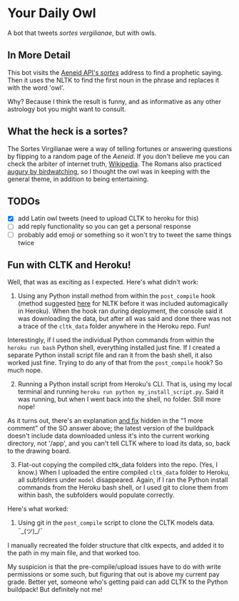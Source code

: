# Your Daily Owl
A bot that tweets *sortes vergilianae*, but with owls.

## In More Detail
This bot visits the [Aeneid API's *sortes*](http://api.aeneid.eu/sortes) address to find a prophetic saying. Then it uses the NLTK to find the first noun in the
phrase and replaces it with the word 'owl'.

Why? Because I think the result is funny, and as informative as any other astrology bot you might want to consult.

## What the heck is a sortes?
The Sortes Virgilianae were a way of telling fortunes or answering questions by flipping to a random page of the *Aeneid*. If you don't believe me you can check the arbiter of internet truth, [Wikipedia](https://en.wikipedia.org/wiki/Sortes_Vergilianae). The Romans also practiced [augury by
birdwatching](https://en.wikipedia.org/wiki/Augury), so I thought the owl was in keeping with the general theme, in addition to being entertaining.

## TODOs
- [x] add Latin owl tweets (need to upload CLTK to heroku for this)
- [ ] add reply functionality so you can get a personal response
- [ ] probably add emoji or something so it won't try to tweet the same things twice

## Fun with CLTK and Heroku!
Well, that was as exciting as I expected. Here's what didn't work:

1. Using any Python install method from within the `post_compile` hook (method suggested [here](https://stackoverflow.com/a/37574371) for NLTK before it was included automagically in Heroku).
When the hook ran during deployment, the console said it was downloading the data, but after all was said and done there was not a trace of the `cltk_data` folder anywhere in the Heroku repo. Fun!

Interestingly, if I used the individual Python commands from within the `heroku run bash` Python shell, everything installed just fine. If I created a separate Python install script file and ran it from the bash shell, it also worked just fine. Trying to do any of that from the `post_compile` hook? So much nope.

2. Running a Python install script from Heroku's CLI. That is, using my local terminal and running `heroku run python my_install_script.py`. Said it was running, but when I went back into the shell, no folder. Still more nope!

As it turns out, there's an explanation [and fix](https://github.com/heroku/heroku-buildpack-python/issues/356) hidden in the "1 more comment" of the SO answer above; the latest version of the buildpack doesn't include data downloaded unless it's into the current working directory, not '/app', and you can't tell CLTK where to load its data, so, back to the drawing board.

3. Flat-out copying the compiled cltk_data folders into the repo. (Yes, I know.)
When I uploaded the entire compiled `cltk_data` folder to Heroku, all subfolders under `model` disappeared. Again, if I ran the Python install commands from the Heroku bash shell, or I used git to clone them from within bash, the subfolders would populate correctly.

Here's what worked:
1. Using git in the `post_compile` script to clone the CLTK models data. ¯\_(ツ)_/¯

I manually recreated the folder structure that cltk expects, and added it to the path in my main file, and that worked too.

My suspicion is that the pre-compile/upload issues have to do with write permissions or some such, but figuring that out is above my current pay grade. Better yet, someone who's getting paid can add CLTK to the Python buildpack! But definitely not me!
